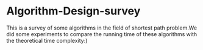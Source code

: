 # Algorithm-Design-survey
This is a survey of some algorithms in the field of shortest path problem.We did some experiments to compare the running time of these algorithms with the theoretical time complexity:)


